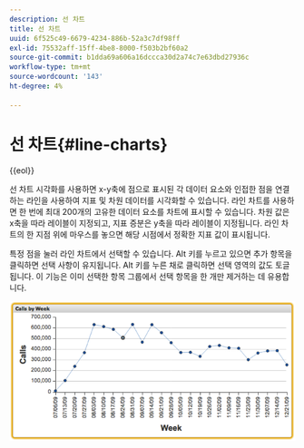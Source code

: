 ```yaml
---
description: 선 차트
title: 선 차트
uuid: 6f525c49-6679-4234-886b-52a3c7df98ff
exl-id: 75532aff-15ff-4be8-8000-f503b2bf60a2
source-git-commit: b1dda69a606a16dccca30d2a74c7e63dbd27936c
workflow-type: tm+mt
source-wordcount: '143'
ht-degree: 4%

---
```


# 선 차트{#line-charts}

{{eol}}

선 차트 시각화를 사용하면 x-y축에 점으로 표시된 각 데이터 요소와 인접한 점을 연결하는 라인을 사용하여 지표 및 차원 데이터를 시각화할 수 있습니다. 라인 차트를 사용하면 한 번에 최대 200개의 고유한 데이터 요소를 차트에 표시할 수 있습니다. 차원 값은 x축을 따라 레이블이 지정되고, 지표 증분은 y축을 따라 레이블이 지정됩니다. 라인 차트의 한 지점 위에 마우스를 놓으면 해당 시점에서 정확한 지표 값이 표시됩니다.

특정 점을 눌러 라인 차트에서 선택할 수 있습니다. Alt 키를 누르고 있으면 추가 항목을 클릭하면 선택 사항이 유지됩니다. Alt 키를 누른 채로 클릭하면 선택 영역의 값도 토글됩니다. 이 기능은 이미 선택한 항목 그룹에서 선택 항목을 한 개만 제거하는 데 유용합니다.

![](assets/line_chart.png)
